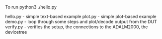 To run python3 ./hello.py

hello.py  - simple text-based example
plot.py   - simple plot-based example
demo.py   - loop through some steps and plot/decode output from the DUT
verify.py - verifies the setup, the connections to the ADALM2000, the devicetree
